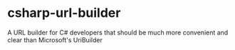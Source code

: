 csharp-url-builder
==================

A URL builder for C# developers that should be much more convenient and clear than Microsoft's UriBuilder
